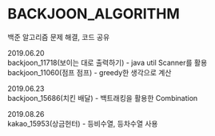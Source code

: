 # BACKJOON_ALGORITHM
백준 알고리즘 문제 해결, 코드 공유

2019.06.20  
backjoon_11718(보이는 대로 출력하기) - java util Scanner를 활용  
backjoon_11060(점프 점프) - greedy한 생각으로 계산  
  
2019.06.23  
backjoon_15686(치킨 배달) - 백트래킹을 활용한 Combination

2019.08.26   
kakao_15953(상금헌터) - 등비수열, 등차수열 사용
